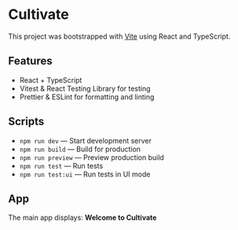 # Cultivate

This project was bootstrapped with [Vite](https://vitejs.dev/) using React and TypeScript.

## Features
- React + TypeScript
- Vitest & React Testing Library for testing
- Prettier & ESLint for formatting and linting

## Scripts
- `npm run dev` — Start development server
- `npm run build` — Build for production
- `npm run preview` — Preview production build
- `npm run test` — Run tests
- `npm run test:ui` — Run tests in UI mode

## App
The main app displays: **Welcome to Cultivate**
